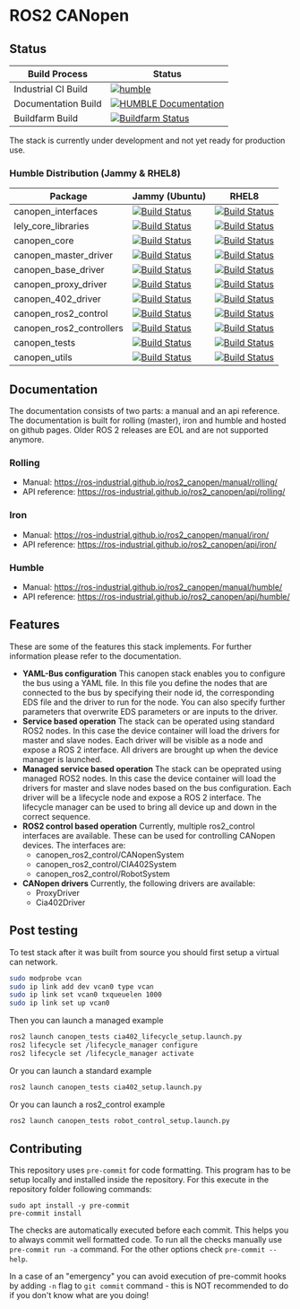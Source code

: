 # ROS2 CANopen

## Status

| Build Process | Status |
|---------------|--------|
| Industrial CI Build | [![humble](https://github.com/ros-industrial/ros2_canopen/actions/workflows/humble.yml/badge.svg)](https://github.com/ros-industrial/ros2_canopen/actions/workflows/humble.yml) |
| Documentation Build | [![HUMBLE Documentation](https://github.com/ros-industrial/ros2_canopen/actions/workflows/humble_documentation.yml/badge.svg)](https://github.com/ros-industrial/ros2_canopen/actions/workflows/humble_documentation.yml) |
| Buildfarm Build | [![Buildfarm Status](https://build.ros2.org/job/Hdev__ros2_canopen__ubuntu_jammy_amd64/badge/icon)](https://build.ros2.org/job/Hdev__ros2_canopen__ubuntu_jammy_amd64/) |

The stack is currently under development and not yet ready for production use.

### Humble Distribution (Jammy & RHEL8)

| Package                  | Jammy (Ubuntu)                                                                                                                 | RHEL8                                                                                                                            |
|--------------------------|--------------------------------------------------------------------------------------------------------------------------------|----------------------------------------------------------------------------------------------------------------------------------|
| canopen_interfaces       | [![Build Status](https://build.ros2.org/job/Hbin_uJ64__canopen_interfaces__ubuntu_jammy_amd64__binary/badge/icon)](https://build.ros2.org/job/Hbin_uJ64__canopen_interfaces__ubuntu_jammy_amd64__binary/) | [![Build Status](https://build.ros2.org/job/Hbin_rhel_el864__canopen_interfaces__rhel_8_x86_64__binary/badge/icon)](https://build.ros2.org/job/Hbin_rhel_el864__canopen_interfaces__rhel_8_x86_64__binary/) |
| lely_core_libraries      | [![Build Status](https://build.ros2.org/job/Hbin_uJ64__lely_core_libraries__ubuntu_jammy_amd64__binary/badge/icon)](https://build.ros2.org/job/Hbin_uJ64__lely_core_libraries__ubuntu_jammy_amd64__binary/) | [![Build Status](https://build.ros2.org/job/Hbin_rhel_el864__lely_core_libraries__rhel_8_x86_64__binary/badge/icon)](https://build.ros2.org/job/Hbin_rhel_el864__lely_core_libraries__rhel_8_x86_64__binary/) |
| canopen_core             | [![Build Status](https://build.ros2.org/job/Hbin_uJ64__canopen_core__ubuntu_jammy_amd64__binary/badge/icon)](https://build.ros2.org/job/Hbin_uJ64__canopen_core__ubuntu_jammy_amd64__binary/) | [![Build Status](https://build.ros2.org/job/Hbin_rhel_el864__canopen_core__rhel_8_x86_64__binary/badge/icon)](https://build.ros2.org/job/Hbin_rhel_el864__canopen_core__rhel_8_x86_64__binary/) |
| canopen_master_driver    | [![Build Status](https://build.ros2.org/job/Hbin_uJ64__canopen_master_driver__ubuntu_jammy_amd64__binary/badge/icon)](https://build.ros2.org/job/Hbin_uJ64__canopen_master_driver__ubuntu_jammy_amd64__binary/) | [![Build Status](https://build.ros2.org/job/Hbin_rhel_el864__canopen_master_driver__rhel_8_x86_64__binary/badge/icon)](https://build.ros2.org/job/Hbin_rhel_el864__canopen_master_driver__rhel_8_x86_64__binary/) |
| canopen_base_driver      | [![Build Status](https://build.ros2.org/job/Hbin_uJ64__canopen_base_driver__ubuntu_jammy_amd64__binary/badge/icon)](https://build.ros2.org/job/Hbin_uJ64__canopen_base_driver__ubuntu_jammy_amd64__binary/) | [![Build Status](https://build.ros2.org/job/Hbin_rhel_el864__canopen_base_driver__rhel_8_x86_64__binary/badge/icon)](https://build.ros2.org/job/Hbin_rhel_el864__canopen_base_driver__rhel_8_x86_64__binary/) |
| canopen_proxy_driver     | [![Build Status](https://build.ros2.org/job/Hbin_uJ64__canopen_proxy_driver__ubuntu_jammy_amd64__binary/badge/icon)](https://build.ros2.org/job/Hbin_uJ64__canopen_proxy_driver__ubuntu_jammy_amd64__binary/) | [![Build Status](https://build.ros2.org/job/Hbin_rhel_el864__canopen_proxy_driver__rhel_8_x86_64__binary/badge/icon)](https://build.ros2.org/job/Hbin_rhel_el864__canopen_proxy_driver__rhel_8_x86_64__binary/) |
| canopen_402_driver       | [![Build Status](https://build.ros2.org/job/Hbin_uJ64__canopen_402_driver__ubuntu_jammy_amd64__binary/badge/icon)](https://build.ros2.org/job/Hbin_uJ64__canopen_402_driver__ubuntu_jammy_amd64__binary/) | [![Build Status](https://build.ros2.org/job/Hbin_rhel_el864__canopen_402_driver__rhel_8_x86_64__binary/badge/icon)](https://build.ros2.org/job/Hbin_rhel_el864__canopen_402_driver__rhel_8_x86_64__binary/) |
| canopen_ros2_control     | [![Build Status](https://build.ros2.org/job/Hbin_uJ64__canopen_ros2_control__ubuntu_jammy_amd64__binary/badge/icon)](https://build.ros2.org/job/Hbin_uJ64__canopen_ros2_control__ubuntu_jammy_amd64__binary/) | [![Build Status](https://build.ros2.org/job/Hbin_rhel_el864__canopen_ros2_control__rhel_8_x86_64__binary/badge/icon)](https://build.ros2.org/job/Hbin_rhel_el864__canopen_ros2_control__rhel_8_x86_64__binary/) |
| canopen_ros2_controllers | [![Build Status](https://build.ros2.org/job/Hbin_uJ64__canopen_ros2_controllers__ubuntu_jammy_amd64__binary/badge/icon)](https://build.ros2.org/job/Hbin_uJ64__canopen_ros2_controllers__ubuntu_jammy_amd64__binary/) | [![Build Status](https://build.ros2.org/job/Hbin_rhel_el864__canopen_ros2_controllers__rhel_8_x86_64__binary/badge/icon)](https://build.ros2.org/job/Hbin_rhel_el864__canopen_ros2_controllers__rhel_8_x86_64__binary/) |
| canopen_tests            | [![Build Status](https://build.ros2.org/job/Hbin_uJ64__canopen_tests__ubuntu_jammy_amd64__binary/badge/icon)](https://build.ros2.org/job/Hbin_uJ64__canopen_tests__ubuntu_jammy_amd64__binary/) | [![Build Status](https://build.ros2.org/job/Hbin_rhel_el864__canopen_tests__rhel_8_x86_64__binary/badge/icon)](https://build.ros2.org/job/Hbin_rhel_el864__canopen_tests__rhel_8_x86_64__binary/) |
| canopen_utils            | [![Build Status](https://build.ros2.org/job/Hbin_uJ64__canopen_utils__ubuntu_jammy_amd64__binary/badge/icon)](https://build.ros2.org/job/Hbin_uJ64__canopen_utils__ubuntu_jammy_amd64__binary/) | [![Build Status](https://build.ros2.org/job/Hbin_rhel_el864__canopen_utils__rhel_8_x86_64__binary/badge/icon)](https://build.ros2.org/job/Hbin_rhel_el864__canopen_utils__rhel_8_x86_64__binary/) |

## Documentation
The documentation consists of two parts: a manual and an api reference.
The documentation is built for rolling (master), iron and humble and hosted on github pages.
Older ROS 2 releases are EOL and are not supported anymore.

### Rolling
* Manual: https://ros-industrial.github.io/ros2_canopen/manual/rolling/
* API reference: https://ros-industrial.github.io/ros2_canopen/api/rolling/

### Iron
* Manual: https://ros-industrial.github.io/ros2_canopen/manual/iron/
* API reference: https://ros-industrial.github.io/ros2_canopen/api/iron/

### Humble
* Manual: https://ros-industrial.github.io/ros2_canopen/manual/humble/
* API reference: https://ros-industrial.github.io/ros2_canopen/api/humble/

## Features
These are some of the features this stack implements. For further information please refer to the documentation.

* **YAML-Bus configuration**
  This canopen stack enables you to configure the bus using a YAML file. In this file you define the nodes that are connected to the bus by specifying their node id, the corresponding EDS file and the driver to run for the node. You can also specify further parameters that overwrite EDS parameters or are inputs to the driver.
* **Service based operation**
  The stack can be operated using standard ROS2 nodes. In this case the device container will load the drivers for master and slave nodes. Each driver will be visible as a
  node and expose a ROS 2 interface. All drivers are brought up when the device manager is launched.
* **Managed service based operation**
  The stack can be opeprated using managed ROS2 nodes. In
  this case the device container will load the drivers for master and slave nodes based on the bus configuration. Each driver will be a lifecycle node and expose a ROS 2 interface. The lifecycle manager can be used to bring all
  device up and down in the correct sequence.
* **ROS2 control based operation**
  Currently, multiple ros2_control interfaces are available. These can be used for controlling CANopen devices. The interfaces are:
  * canopen_ros2_control/CANopenSystem
  * canopen_ros2_control/CIA402System
  * canopen_ros2_control/RobotSystem
* **CANopen drivers**
  Currently, the following drivers are available:
    * ProxyDriver
    * Cia402Driver


## Post testing
To test stack after it was built from source you should first setup a virtual can network.
```bash
sudo modprobe vcan
sudo ip link add dev vcan0 type vcan
sudo ip link set vcan0 txqueuelen 1000
sudo ip link set up vcan0
```
Then you can launch a managed example
```bash
ros2 launch canopen_tests cia402_lifecycle_setup.launch.py
ros2 lifecycle set /lifecycle_manager configure
ros2 lifecycle set /lifecycle_manager activate
```

Or you can launch a standard example
```bash
ros2 launch canopen_tests cia402_setup.launch.py
```

Or you can launch a ros2_control example
```bash
ros2 launch canopen_tests robot_control_setup.launch.py
```

## Contributing
This repository uses `pre-commit` for code formatting.
This program has to be setup locally and installed inside the repository.
For this execute in the repository folder following commands:
```
sudo apt install -y pre-commit
pre-commit install
```
The checks are automatically executed before each commit.
This helps you to always commit well formatted code.
To run all the checks manually use `pre-commit run -a` command.
For the other options check `pre-commit --help`.

In a case of an "emergency" you can avoid execution of pre-commit hooks by adding `-n` flag to `git commit` command - this is NOT recommended to do if you don't know what are you doing!
